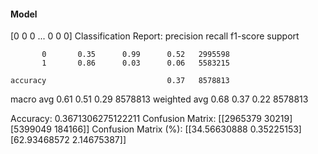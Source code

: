 #### Model
[0 0 0 ... 0 0 0]
Classification Report:
              precision    recall  f1-score   support

           0       0.35      0.99      0.52   2995598
           1       0.86      0.03      0.06   5583215

    accuracy                           0.37   8578813
   macro avg       0.61      0.51      0.29   8578813
weighted avg       0.68      0.37      0.22   8578813

Accuracy: 0.3671306275122211
Confusion Matrix:
[[2965379   30219]
 [5399049  184166]]
Confusion Matrix (%):
[[34.56630888  0.35225153]
 [62.93468572  2.14675387]]
